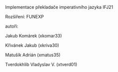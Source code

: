 Implementace překladače imperativního jazyka IFJ21

Rozšíření: FUNEXP

autoři:

Jakub Komárek (xkomar33) 

Křivánek Jakub (xkriva30) 

Matušík Adrián (xmatus35) 

Tverdokhlib Vladyslav V. (xtverd01) 
